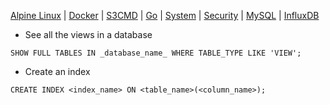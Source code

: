 [Alpine Linux](../alpine-linux/) | [Docker](../docker/) | [S3CMD](../s3cmd/) | [Go](../go/) | [System](../system/) | [Security](../security/) | [MySQL](../mysql/) | [InfluxDB](../influxdb/)

- See all the views in a database

```
SHOW FULL TABLES IN _database_name_ WHERE TABLE_TYPE LIKE 'VIEW';
```


- Create an index

```
CREATE INDEX <index_name> ON <table_name>(<column_name>);
```
